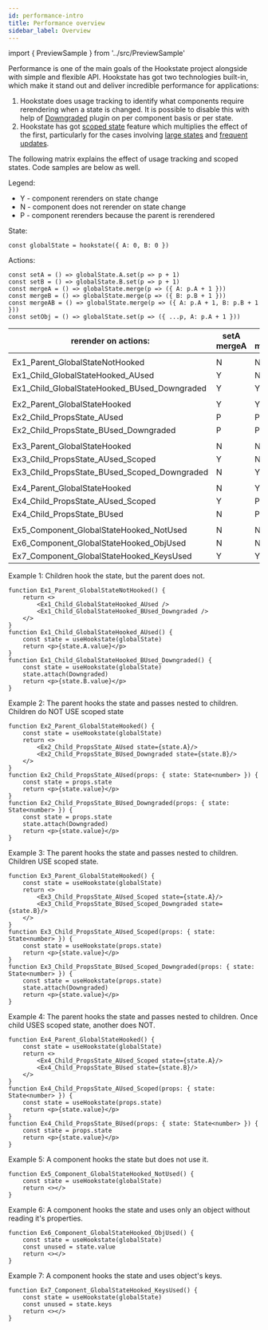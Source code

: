 ```yaml
---
id: performance-intro
title: Performance overview
sidebar_label: Overview
---
```


import { PreviewSample } from '../src/PreviewSample'

Performance is one of the main goals of the Hookstate project alongside with simple and flexible API. Hookstate has got two technologies built-in, which make it stand out and deliver incredible performance for applications:

1. Hookstate does usage tracking to identify what components require rerendering when a state is changed. It is possible to disable this with help of [Downgraded](./performance-managed-rendering) plugin on per component basis or per state.
2. Hookstate has got [scoped state](./scoped-state) feature which multiplies the effect of the first, particularly for the cases involving [large states](./performance-large-state) and [frequent updates](./performance-frequent-updates).

The following matrix explains the effect of usage tracking and scoped states. Code samples are below as well.

Legend:
* Y - component rerenders on state change
* N - component does not rerender on state change
* P - component rerenders because the parent is rerendered

State:
```tsx
const globalState = hookstate({ A: 0, B: 0 })
```

Actions:
```tsx
const setA = () => globalState.A.set(p => p + 1)
const setB = () => globalState.B.set(p => p + 1)
const mergeA = () => globalState.merge(p => ({ A: p.A + 1 }))
const mergeB = () => globalState.merge(p => ({ B: p.B + 1 }))
const mergeAB = () => globalState.merge(p => ({ A: p.A + 1, B: p.B + 1 }))
const setObj = () => globalState.set(p => ({ ...p, A: p.A + 1 }))
```

rerender on actions: | setA<br />mergeA | setB<br/>mergeB | mergeAB | setObj
-|-|-|-|-
||||
Ex1_Parent_GlobalStateNotHooked | N | N | N | N
Ex1_Child_GlobalStateHooked_AUsed | Y | N | Y | Y
Ex1_Child_GlobalStateHooked_BUsed_Downgraded | Y | Y | Y | Y
|||
Ex2_Parent_GlobalStateHooked | Y | Y | Y | Y
Ex2_Child_PropsState_AUsed | P | P | P | P
Ex2_Child_PropsState_BUsed_Downgraded | P | P | P | P
|||
Ex3_Parent_GlobalStateHooked | N | N | N | Y
Ex3_Child_PropsState_AUsed_Scoped | Y | N | Y | P
Ex3_Child_PropsState_BUsed_Scoped_Downgraded | N | Y | Y | P
|||
Ex4_Parent_GlobalStateHooked | N | Y | Y | Y
Ex4_Child_PropsState_AUsed_Scoped | Y | P | P | P
Ex4_Child_PropsState_BUsed | N | P | P | P
|||
Ex5_Component_GlobalStateHooked_NotUsed | N | N | N | N
Ex6_Component_GlobalStateHooked_ObjUsed | N | N | N | Y
Ex7_Component_GlobalStateHooked_KeysUsed | Y | Y | Y | Y

Example 1:
Children hook the state, but the parent does not.
```tsx
function Ex1_Parent_GlobalStateNotHooked() {
    return <>
        <Ex1_Child_GlobalStateHooked_AUsed />
        <Ex1_Child_GlobalStateHooked_BUsed_Downgraded />
    </>
}
function Ex1_Child_GlobalStateHooked_AUsed() {
    const state = useHookstate(globalState)
    return <p>{state.A.value}</p>
}
function Ex1_Child_GlobalStateHooked_BUsed_Downgraded() {
    const state = useHookstate(globalState)
    state.attach(Downgraded)
    return <p>{state.B.value}</p>
}
```

Example 2:
The parent hooks the state and passes nested to children.
Children do NOT USE scoped state
```tsx
function Ex2_Parent_GlobalStateHooked() {
    const state = useHookstate(globalState)
    return <>
        <Ex2_Child_PropsState_AUsed state={state.A}/>
        <Ex2_Child_PropsState_BUsed_Downgraded state={state.B}/>
    </>
}
function Ex2_Child_PropsState_AUsed(props: { state: State<number> }) {
    const state = props.state
    return <p>{state.value}</p>
}
function Ex2_Child_PropsState_BUsed_Downgraded(props: { state: State<number> }) {
    const state = props.state
    state.attach(Downgraded)
    return <p>{state.value}</p>
}
```

Example 3:
The parent hooks the state and passes nested to children.
Children USE scoped state.
```tsx
function Ex3_Parent_GlobalStateHooked() {
    const state = useHookstate(globalState)
    return <>
        <Ex3_Child_PropsState_AUsed_Scoped state={state.A}/>
        <Ex3_Child_PropsState_BUsed_Scoped_Downgraded state={state.B}/>
    </>
}
function Ex3_Child_PropsState_AUsed_Scoped(props: { state: State<number> }) {
    const state = useHookstate(props.state)
    return <p>{state.value}</p>
}
function Ex3_Child_PropsState_BUsed_Scoped_Downgraded(props: { state: State<number> }) {
    const state = useHookstate(props.state)
    state.attach(Downgraded)
    return <p>{state.value}</p>
}
```

Example 4:
The parent hooks the state and passes nested to children.
Once child USES scoped state, another does NOT.
```tsx
function Ex4_Parent_GlobalStateHooked() {
    const state = useHookstate(globalState)
    return <>
        <Ex4_Child_PropsState_AUsed_Scoped state={state.A}/>
        <Ex4_Child_PropsState_BUsed state={state.B}/>
    </>
}
function Ex4_Child_PropsState_AUsed_Scoped(props: { state: State<number> }) {
    const state = useHookstate(props.state)
    return <p>{state.value}</p>
}
function Ex4_Child_PropsState_BUsed(props: { state: State<number> }) {
    const state = props.state
    return <p>{state.value}</p>
}
```

Example 5:
A component hooks the state but does not use it.
```tsx
function Ex5_Component_GlobalStateHooked_NotUsed() {
    const state = useHookstate(globalState)
    return <></>
}
```

Example 6:
A component hooks the state and uses only an object without reading it's properties.
```tsx
function Ex6_Component_GlobalStateHooked_ObjUsed() {
    const state = useHookstate(globalState)
    const unused = state.value
    return <></>
}
```

Example 7:
A component hooks the state and uses object's keys.
```tsx
function Ex7_Component_GlobalStateHooked_KeysUsed() {
    const state = useHookstate(globalState)
    const unused = state.keys
    return <></>
}
```
